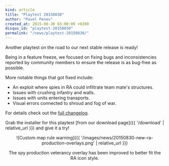 ```yaml
---
kind: article
title: "Playtest 20150830"
author: "Pavel Penev"
created_at: 2015-08-30 03:00:00 +0200
disqus_id: "playtest-20150830"
permalink: "/news/playtest-20150830/"
---
```


Another playtest on the road to our next stable release is ready!

Being in a feature freeze, we focused on fixing bugs and inconsistencies reported by community members to ensure the release is as bug-free as possible.

More notable things that got fixed include:

* An exploit where spies in RA could infiltrate team mate's structures.
* Issues with crushing infantry and walls.
* Issues with units entering transports.
* Visual errors connected to shroud and fog of war.

For details check out the [full changelog](https://github.com/OpenRA/OpenRA/wiki/Historical-Changelogs).

Grab the installer for this playtest [from our download page]({{ '/download' | relative_url }}) and give it a try!

<div style="text-align:center" markdown="1">

![Custom map rule warning]({{ '/images/news/20150830-new-ra-production-overlays.png' | relative_url }})

The spy production veterancy overlay has been improved to better fit the RA icon style.

</div>
